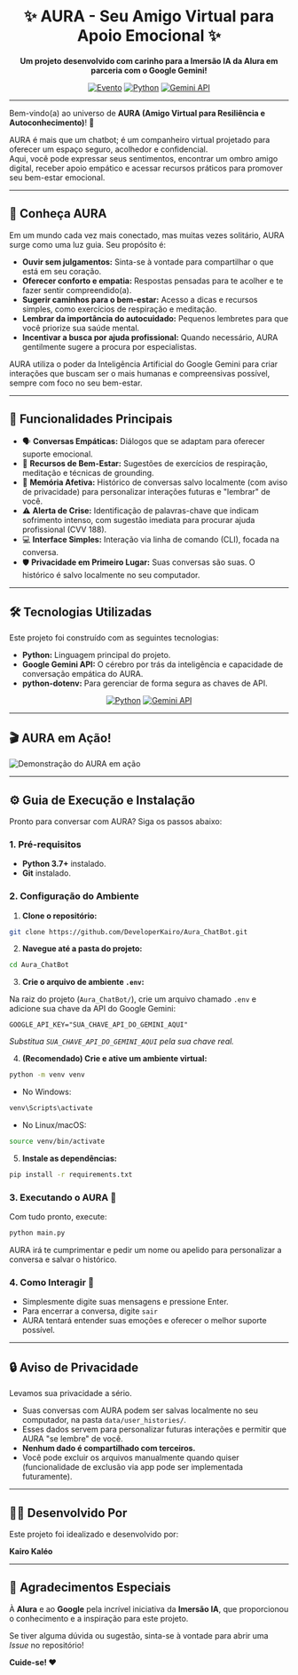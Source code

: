 
<div align="center">

# ✨ AURA - Seu Amigo Virtual para Apoio Emocional ✨

**Um projeto desenvolvido com carinho para a Imersão IA da Alura em parceria com o Google Gemini!**

[![Evento](https://img.shields.io/badge/Imersão%20IA-Alura%20%26%20Google-%230073E6?style=for-the-badge&logo=google&logoColor=white&labelColor=0B579B)](https://www.alura.com.br/artigos/imersao-ia?srsltid=AfmBOoqACaLd9cCtLcitX70Rx8YoH1gmmsdj8VCR0w8uvo1-0px8ldBC)
[![Python](https://img.shields.io/badge/Python-3776AB?style=for-the-badge&logo=python&logoColor=white)](https://www.python.org/)
[![Gemini API](https://img.shields.io/badge/Gemini%20API-4A89F3?style=for-the-badge&logo=google-gemini&logoColor=white)](https://ai.google.dev/docs/gemini_api_overview)

</div>

---

Bem-vindo(a) ao universo de **AURA (Amigo Virtual para Resiliência e Autoconhecimento)**! 🌟

AURA é mais que um chatbot; é um companheiro virtual projetado para oferecer um espaço seguro, acolhedor e confidencial.  
Aqui, você pode expressar seus sentimentos, encontrar um ombro amigo digital, receber apoio empático e acessar recursos práticos para promover seu bem-estar emocional.

---

## 💖 Conheça AURA

Em um mundo cada vez mais conectado, mas muitas vezes solitário, AURA surge como uma luz guia. Seu propósito é:

- **Ouvir sem julgamentos:** Sinta-se à vontade para compartilhar o que está em seu coração.
- **Oferecer conforto e empatia:** Respostas pensadas para te acolher e te fazer sentir compreendido(a).
- **Sugerir caminhos para o bem-estar:** Acesso a dicas e recursos simples, como exercícios de respiração e meditação.
- **Lembrar da importância do autocuidado:** Pequenos lembretes para que você priorize sua saúde mental.
- **Incentivar a busca por ajuda profissional:** Quando necessário, AURA gentilmente sugere a procura por especialistas.

AURA utiliza o poder da Inteligência Artificial do Google Gemini para criar interações que buscam ser o mais humanas e compreensivas possível, sempre com foco no seu bem-estar.

---

## 🚀 Funcionalidades Principais

- 🗣️ **Conversas Empáticas:** Diálogos que se adaptam para oferecer suporte emocional.
- 🧘 **Recursos de Bem-Estar:** Sugestões de exercícios de respiração, meditação e técnicas de grounding.
- 🧠 **Memória Afetiva:** Histórico de conversas salvo localmente (com aviso de privacidade) para personalizar interações futuras e "lembrar" de você.
- ⚠️ **Alerta de Crise:** Identificação de palavras-chave que indicam sofrimento intenso, com sugestão imediata para procurar ajuda profissional (CVV 188).
- 💻 **Interface Simples:** Interação via linha de comando (CLI), focada na conversa.
- 🛡️ **Privacidade em Primeiro Lugar:** Suas conversas são suas. O histórico é salvo localmente no seu computador.

---

## 🛠️ Tecnologias Utilizadas

Este projeto foi construído com as seguintes tecnologias:

- **Python:** Linguagem principal do projeto.
- **Google Gemini API:** O cérebro por trás da inteligência e capacidade de conversação empática do AURA.
- **python-dotenv:** Para gerenciar de forma segura as chaves de API.

<div align="center">

[![Python](https://img.shields.io/badge/Python-3776AB?style=for-the-badge&logo=python&logoColor=white)](https://www.python.org/)
[![Gemini API](https://img.shields.io/badge/Gemini%20API-4A89F3?style=for-the-badge&logo=google-gemini&logoColor=white)](https://ai.google.dev/docs/gemini_api_overview)

</div>

---

## 🎬 AURA em Ação!

![Demonstração do AURA em ação](https://i.imgur.com/KAdy7nj.gif)

---

## ⚙️ Guia de Execução e Instalação

Pronto para conversar com AURA? Siga os passos abaixo:

### 1. Pré-requisitos

- **Python 3.7+** instalado.
- **Git** instalado.

### 2. Configuração do Ambiente

1. **Clone o repositório:**

```bash
git clone https://github.com/DeveloperKairo/Aura_ChatBot.git
```

2. **Navegue até a pasta do projeto:**

```bash
cd Aura_ChatBot
```

3. **Crie o arquivo de ambiente `.env`:**

Na raiz do projeto (`Aura_ChatBot/`), crie um arquivo chamado `.env` e adicione sua chave da API do Google Gemini:

```env
GOOGLE_API_KEY="SUA_CHAVE_API_DO_GEMINI_AQUI"
```

*Substitua `SUA_CHAVE_API_DO_GEMINI_AQUI` pela sua chave real.*

4. **(Recomendado) Crie e ative um ambiente virtual:**

```bash
python -m venv venv
```

- No Windows:

```bash
venv\Scripts\activate
```

- No Linux/macOS:

```bash
source venv/bin/activate
```

5. **Instale as dependências:**

```bash
pip install -r requirements.txt
```

### 3. Executando o AURA 🚀

Com tudo pronto, execute:

```bash
python main.py
```

AURA irá te cumprimentar e pedir um nome ou apelido para personalizar a conversa e salvar o histórico.

### 4. Como Interagir 💬

- Simplesmente digite suas mensagens e pressione Enter.
- Para encerrar a conversa, digite `sair`
- AURA tentará entender suas emoções e oferecer o melhor suporte possível.

---

## 🔒 Aviso de Privacidade

Levamos sua privacidade a sério.

- Suas conversas com AURA podem ser salvas localmente no seu computador, na pasta `data/user_histories/`.
- Esses dados servem para personalizar futuras interações e permitir que AURA "se lembre" de você.
- **Nenhum dado é compartilhado com terceiros.**
- Você pode excluir os arquivos manualmente quando quiser (funcionalidade de exclusão via app pode ser implementada futuramente).

---

## 👨‍💻 Desenvolvido Por

Este projeto foi idealizado e desenvolvido por:

**Kairo Kaléo**

---

## 🙏 Agradecimentos Especiais

À **Alura** e ao **Google** pela incrível iniciativa da **Imersão IA**, que proporcionou o conhecimento e a inspiração para este projeto.

Se tiver alguma dúvida ou sugestão, sinta-se à vontade para abrir uma *Issue* no repositório!

**Cuide-se! ❤️**
